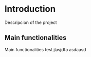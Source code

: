 # Introduction

Descripcion of the project

## Main functionalities

Main functionalities test jlasjdfa asdaasd

